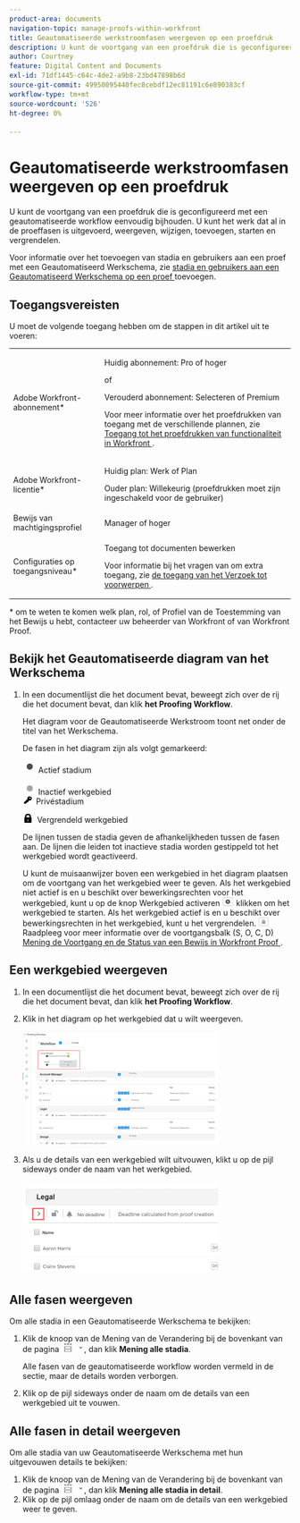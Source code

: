 ```yaml
---
product-area: documents
navigation-topic: manage-proofs-within-workfront
title: Geautomatiseerde werkstroomfasen weergeven op een proefdruk
description: U kunt de voortgang van een proefdruk die is geconfigureerd met een geautomatiseerde workflow eenvoudig bijhouden. U kunt het werk dat al in de proeffasen is uitgevoerd, weergeven, wijzigen, toevoegen, starten en vergrendelen.
author: Courtney
feature: Digital Content and Documents
exl-id: 71df1445-c64c-4de2-a9b8-23bd47898b6d
source-git-commit: 49950895440fec8cebdf12ec81191c6e890383cf
workflow-type: tm+mt
source-wordcount: '526'
ht-degree: 0%

---
```


# Geautomatiseerde werkstroomfasen weergeven op een proefdruk

U kunt de voortgang van een proefdruk die is geconfigureerd met een geautomatiseerde workflow eenvoudig bijhouden. U kunt het werk dat al in de proeffasen is uitgevoerd, weergeven, wijzigen, toevoegen, starten en vergrendelen.

Voor informatie over het toevoegen van stadia en gebruikers aan een proef met een Geautomatiseerd Werkschema, zie [ stadia en gebruikers aan een Geautomatiseerd Werkschema op een proef ](../../../review-and-approve-work/proofing/managing-proofs-within-workfront/add-stages-users-to-automated-workflow-proof.md) toevoegen.

## Toegangsvereisten

U moet de volgende toegang hebben om de stappen in dit artikel uit te voeren:

<table style="table-layout:auto"> 
 <col> 
 <col> 
 <tbody> 
  <tr> 
   <td role="rowheader">Adobe Workfront-abonnement*</td> 
   <td> <p>Huidig abonnement: Pro of hoger</p> <p>of</p> <p>Verouderd abonnement: Selecteren of Premium</p> <p>Voor meer informatie over het proefdrukken van toegang met de verschillende plannen, zie <a href="/help/quicksilver/administration-and-setup/manage-workfront/configure-proofing/access-to-proofing-functionality.md" class="MCXref xref"> Toegang tot het proefdrukken van functionaliteit in Workfront </a>.</p> </td> 
  </tr> 
  <tr> 
   <td role="rowheader">Adobe Workfront-licentie*</td> 
   <td> <p>Huidig plan: Werk of Plan</p> <p>Ouder plan: Willekeurig (proefdrukken moet zijn ingeschakeld voor de gebruiker)</p> </td> 
  </tr> 
  <tr> 
   <td role="rowheader">Bewijs van machtigingsprofiel </td> 
   <td>Manager of hoger</td> 
  </tr> 
  <tr> 
   <td role="rowheader">Configuraties op toegangsniveau*</td> 
   <td> <p>Toegang tot documenten bewerken</p> <p>Voor informatie bij het vragen van om extra toegang, zie <a href="../../../workfront-basics/grant-and-request-access-to-objects/request-access.md" class="MCXref xref"> de toegang van het Verzoek tot voorwerpen </a>.</p> </td> 
  </tr> 
 </tbody> 
</table>

&#42; om te weten te komen welk plan, rol, of Profiel van de Toestemming van het Bewijs u hebt, contacteer uw beheerder van Workfront of van Workfront Proof.

## Bekijk het Geautomatiseerde diagram van het Werkschema

1. In een documentlijst die het document bevat, beweegt zich over de rij die het document bevat, dan klik **het Proofing Workflow**.

   Het diagram voor de Geautomatiseerde Werkstroom toont net onder de titel van het Werkschema.

   De fasen in het diagram zijn als volgt gemarkeerd:

   ![ dot.png ](assets/dot.png) Actief stadium

   ![ gray_dot.png ](assets/grey-dot.png) Inactief werkgebied\
   ![ sbw-key-icon.png ](assets/sbw-key-icon.png)  Privéstadium

   ![ sbw-hanglock-icon.png ](assets/sbw-padlock-icon.png)  Vergrendeld werkgebied

   De lijnen tussen de stadia geven de afhankelijkheden tussen de fasen aan. De lijnen die leiden tot inactieve stadia worden gestippeld tot het werkgebied wordt geactiveerd.

   U kunt de muisaanwijzer boven een werkgebied in het diagram plaatsen om de voortgang van het werkgebied weer te geven. Als het werkgebied niet actief is en u beschikt over bewerkingsrechten voor het werkgebied, kunt u op de knop Werkgebied activeren ![](assets/activate-stage-btn.png) klikken om het werkgebied te starten. Als het werkgebied actief is en u beschikt over bewerkingsrechten in het werkgebied, kunt u het vergrendelen. ![](assets/lock-stage-btn.png) Raadpleeg voor meer informatie over de voortgangsbalk (S, O, C, D)  [ Mening de Voortgang en de Status van een Bewijs in Workfront Proof ](../../../workfront-proof/wp-work-proofsfiles/manage-your-work/view-progress-and-status-of-proof.md).

## Een werkgebied weergeven

1. In een documentlijst die het document bevat, beweegt zich over de rij die het document bevat, dan klik **het Proofing Workflow**.
1. Klik in het diagram op het werkgebied dat u wilt weergeven.

   ![](assets/view-stage-diagram-350x204.png)

1. Als u de details van een werkgebied wilt uitvouwen, klikt u op de pijl sideways onder de naam van het werkgebied.

   ![](assets/stage-details-caret-350x167.png)

## Alle fasen weergeven

Om alle stadia in een Geautomatiseerde Werkschema te bekijken:

1. Klik de knoop van de Mening van de Verandering bij de bovenkant van de pagina ![](assets/change-view-btn.png), dan klik **Mening alle stadia**.

   Alle fasen van de geautomatiseerde workflow worden vermeld in de sectie, maar de details worden verborgen.

1. Klik op de pijl sideways onder de naam om de details van een werkgebied uit te vouwen.

## Alle fasen in detail weergeven

Om alle stadia van uw Geautomatiseerde Werkschema met hun uitgevouwen details te bekijken:

1. Klik de knoop van de Mening van de Verandering bij de bovenkant van de pagina ![](assets/change-view-btn.png), dan klik **Mening alle stadia in detail**.
1. Klik op de pijl omlaag onder de naam om de details van een werkgebied weer te geven.
